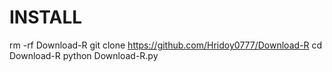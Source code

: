 # INSTALL 
rm -rf Download-R
git clone https://github.com/Hridoy0777/Download-R
cd Download-R
python Download-R.py

